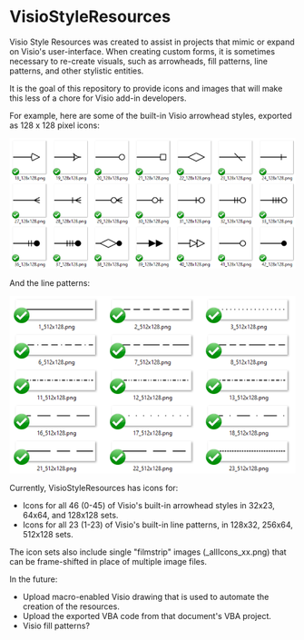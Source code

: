 # VisioStyleResources
Visio Style Resources was created to assist in projects that mimic or expand on Visio's user-interface. When creating custom forms, it is sometimes necessary to re-create visuals, such as arrowheads, fill patterns, line patterns, and other stylistic entities.

It is the goal of this repository to provide icons and images that will make this less of a chore for Visio add-in developers. 

For example, here are some of the built-in Visio arrowhead styles, exported as 128 x 128 pixel icons:

![Sample Arrowhead Icons](https://github.com/visioguy/VisioStyleResources/blob/master/img/sample_arrowhead_icons.png)

And the line patterns:

![Sample Line Pattern Icons](https://github.com/visioguy/VisioStyleResources/blob/master/img/sample_line_pattern_icons.png)

Currently, VisioStyleResources has icons for:

- Icons for all 46 (0-45) of Visio's built-in arrowhead styles in 32x23, 64x64, and 128x128 sets.
- Icons for all 23 (1-23) of Visio's built-in line patterns, in 128x32, 256x64, 512x128 sets.

The icon sets also include single "filmstrip" images (_allIcons_xx.png) that can be frame-shifted in place of multiple image files.

In the future:
- Upload macro-enabled Visio drawing that is used to automate the creation of the resources.
- Upload the exported VBA code from that document's VBA project.
- Visio fill patterns?
